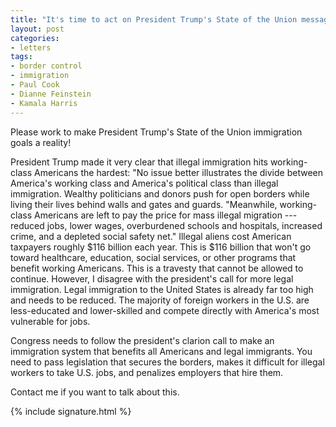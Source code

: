 ```yaml
---
title: "It's time to act on President Trump's State of the Union message"
layout: post
categories:
- letters
tags:
- border control
- immigration
- Paul Cook
- Dianne Feinstein
- Kamala Harris
---
```


Please work to make President Trump's State of the Union immigration goals a reality!

President Trump made it very clear that illegal immigration hits working-class Americans the hardest: "No issue better illustrates the divide between America's working class and America's political class than illegal immigration. Wealthy politicians and donors push for open borders while living their lives behind walls and gates and guards. "Meanwhile, working-class Americans are left to pay the price for mass illegal migration --- reduced jobs, lower wages, overburdened schools and hospitals, increased crime, and a depleted social safety net." Illegal aliens cost American taxpayers roughly $116 billion each year. This is $116 billion that won't go toward healthcare, education, social services, or other programs that benefit working Americans. This is a travesty that cannot be allowed to continue. However, I disagree with the president's call for more legal immigration. Legal immigration to the United States is already far too high and needs to be reduced. The majority of foreign workers in the U.S. are less-educated and lower-skilled and compete directly with America's most vulnerable for jobs.

Congress needs to follow the president's clarion call to make an immigration system that benefits all Americans and legal immigrants. You need to pass legislation that secures the borders, makes it difficult for illegal workers to take U.S. jobs, and penalizes employers that hire them.

Contact me if you want to talk about this.

{% include signature.html %}
